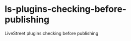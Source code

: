 ls-plugins-checking-before-publishing
=====================================

LiveStreet plugins checking before publishing
